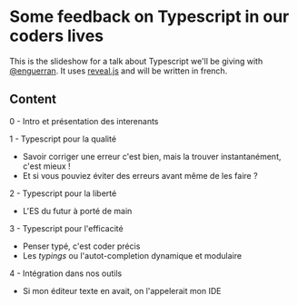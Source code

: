 # Some feedback on Typescript in our coders lives

This is the slideshow for a talk about Typescript we'll be giving with [@enguerran](https://github.com/enguerran). It uses [reveal.js](https://github.com/hakimel/reveal.js) and will be written in french.


## Content

0 - Intro et présentation des interenants

1 - Typescript pour la qualité
  * Savoir corriger une erreur c'est bien, mais la trouver instantanément, c'est mieux !
  * Et si vous pouviez éviter des erreurs avant même de les faire ?

2 - Typescript pour la liberté
  * L'ES du futur à porté de main

3 - Typescript pour l'efficacité
  * Penser typé, c'est coder précis
  * Les *typings* ou l'autot-completion dynamique et modulaire

4 - Intégration dans nos outils
  * Si mon éditeur texte en avait, on l'appelerait mon IDE
